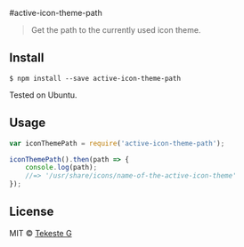 #active-icon-theme-path
> Get the path to the currently used icon theme.


## Install

```
$ npm install --save active-icon-theme-path
```

Tested on Ubuntu.


## Usage

```js
var iconThemePath = require('active-icon-theme-path');

iconThemePath().then(path => {
	console.log(path);
	//=> '/usr/share/icons/name-of-the-active-icon-theme'
});
```

## License

MIT © [Tekeste G](https://github.com/iamtekeste)
